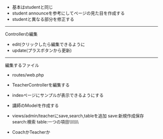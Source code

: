 - 基本はstudentと同じ
- student announceを参考にしてページの見た目を作成する
- studentと異なる部分を修正する
---
Controllerの編集


- edit(クリックしたら編集できるように
- update(プラスボタンから更新)

---
編集するファイル

- routes/web.php
- TeacherControllerを編集する
- indexページにサンプルが表示できるようにする

- 講師のModelを作成する

- views/admin/teacherにsave,search,tableを追加
save:新規作成保存
search:検索
table:一つの項目\\\\\\\\\\\\\\


- CoachかTeacherか